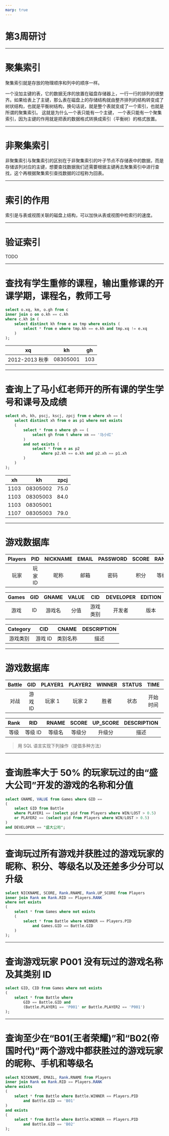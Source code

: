 ```yaml
---
marp: true
---
```


# 第3周研讨

---

# 聚集索引

聚集索引就是存放的物理顺序和列中的顺序一样。

一个没加主键的表，它的数据无序的放置在磁盘存储器上，一行一行的排列的很整齐。如果给表上了主键，那么表在磁盘上的存储结构就由整齐排列的结构转变成了树状结构，也就是平衡树结构，换句话说，就是整个表就变成了一个索引，也就是所谓的聚集索引。 这就是为什么一个表只能有一个主键， 一个表只能有一个聚集索引，因为主键的作用就是把表的数据格式转换成索引（平衡树）的格式放置。

---

# 非聚集索引

非聚集索引与聚集索引的区别在于非聚集索引的叶子节点不存储表中的数据，而是存储该列对应的主键，想要查找数据我们还需要根据主键再去聚集索引中进行查找，这个再根据聚集索引查找数据的过程称为回表。

---

# 索引的作用

索引是与表或视图关联的磁盘上结构，可以加快从表或视图中检索行的速度。

---

# 验证索引

TODO

---

# 查找有学生重修的课程，输出重修课的开课学期，课程名，教师工号

```sql
select o.xq, km, o.gh from c
inner join o on o.kh == c.kh
where c.kh in (
    select distinct kh from e as tmp where exists (
        select * from e where tmp.kh == e.kh and tmp.xq != e.xq
    )
);
```

|      xq      |    kh    | gh  |
| :-: | :-: | :-: |
| 2012-2013 秋季 | 08305001 | 103 |

---

# 查询上了马小红老师开的所有课的学生学号和课号及成绩

```sql
select xh, kh, pscj, kscj, zpcj from e where xh == (
    select distinct xh from e as p1 where not exists
    (
        select * from o where gh == (
            select gh from t where xm == '马小红'
        )
        and not exists (
            select * from e as p2 
                where p2.kh == o.kh and p2.xh == p1.xh
        )
    )
);
```

|  xh  |    kh    | zpcj |
| :-: | :-: | :-: |
| 1103 | 08305002 | 75.0 |
| 1103 | 08305003 | 84.0 |
| 1103 | 08305001 |      |
| 1107 | 08305003 | 79.0 |

---

# 游戏数据库

| Players | PID | NICKNAME | EMAIL | PASSWORD | SCORE | RANK | WIN | LOST |
| :-: | :-: | :-: | :-: | :-: | :-: | :-: | :-: | :-: |
| 玩家 | 玩家 ID | 昵称 | 邮箱 | 密码 | 积分 | 等级 | 赢的次数 | 输的次数 |

| Games | GID | GNAME | VALUE | CID | DEVELOPER | EDITION |
| :-: | :-: | :-: | :-: | :-: | :-: | :-: |
| 游戏 | ID | 游戏名 | 分值 | 游戏类别 | 开发者 | 版本 |

| Category | CID | CNAME | DESCRIPTION |
| :-: | :-: | :-: | :-: |
| 游戏类别 | 游戏 ID | 类别名称 | 描述 |

---

# 游戏数据库

| Battle | GID | PLAYER1 | PLAYER2 | WINNER | STATUS | TIME | DUR |
| :-: | :-: | :-: | :-: | :-: | :-: | :-: | :-: |
| 对战 | 游戏 ID | 玩家 1 | 玩家 2 | 胜者 | 状态 | 开始时间 | 时长 |

| Rank | RID | RNAME | SCORE | UP_SCORE | DESCRIPTION |
| :-: | :-: | :-: | :-: | :-: | :-: |
| 等级 | 等级 ID | 等级名 | 等级分 | 升级分 | 描述 |

> 用 SQL 语言实现下列操作（提倡多种方法）

---

# 查询胜率大于 50% 的玩家玩过的由“盛大公司”开发的游戏的名称和分值

```sql
select GNAME, VALUE from Games where GID == 
(
    select GID from Battle 
    where PLAYER1 == (select pid from Players where WIN/LOST > 0.5) 
    or PLAYER2 == (select pid from Players where WIN/LOST > 0.5)
)
and DEVELOPER == "盛大公司";
```

---

# 查询玩过所有游戏并获胜过的游戏玩家的昵称、积分、等级名以及还差多少分可以升级

```sql
select NICKNAME, SCORE, Rank.RNAME, Rank.UP_SCORE from Players
inner join Rank on Rank.RID == Players.RANK
where not exists
(
    select * from Games where not exists
    (
        select * from Battle where WINNER == Players.PID
            and Games.GID == Battle.GID
    )
);
```

---

# 查询游戏玩家 P001 没有玩过的游戏名称及其类别 ID

```sql
select GID, CID from Games where not exists
(
    select * from Battle where 
        GID == Battle.GID and
        (Battle.PLAYER1 == 'P001' or Battle.PLAYER2 == 'P001')
);
```

---

# 查询至少在“B01(王者荣耀)”和“B02(帝国时代)”两个游戏中都获胜过的游戏玩家的昵称、手机和等级名

```sql
select NICKNAME, EMAIL, Rank.RNAME from Players
inner join Rank on Rank.RID == Players.RANK
where exists
(
    select * from Battle where Battle.WINNER == Players.PID 
        and Battle.GID == 'B01'
)
and exists
(
    select * from Battle where Battle.WINNER == Players.PID 
        and Battle.GID == 'B02'
);
```
